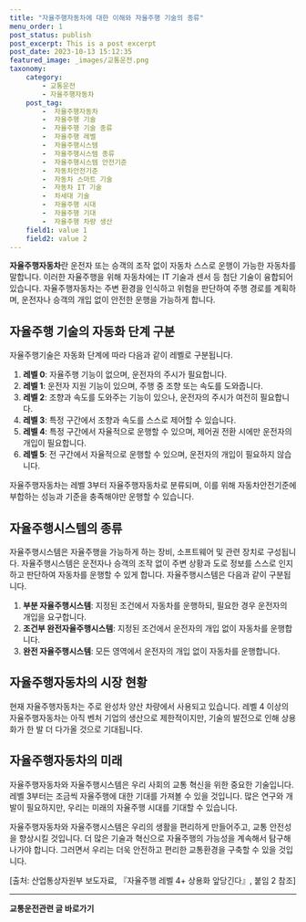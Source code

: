 ```yaml
---
title: "자율주행자동차에 대한 이해와 자율주행 기술의 종류"
menu_order: 1
post_status: publish
post_excerpt: This is a post excerpt
post_date: 2023-10-13 15:12:35
featured_image: _images/교통운전.png
taxonomy:
    category:
        - 교통운전
        - 자율주행자동차
    post_tag:
        -  자율주행자동차
        -  자율주행 기술
        -  자율주행 기술 종류
        -  자율주행 레벨
        -  자율주행시스템
        -  자율주행시스템 종류
        -  자율주행시스템 안전기준
        -  자동차안전기준
        -  자동차 스마트 기술
        -  자동차 IT 기술
        -  차세대 기술
        -  자율주행 시대
        -  자율주행 기대
        -  자율주행 차량 생산
    field1: value 1
    field2: value 2
---
```




**자율주행자동차**란 운전자 또는 승객의 조작 없이 자동차 스스로 운행이 가능한 자동차를 말합니다. 이러한 자율주행을 위해 자동차에는 IT 기술과 센서 등 첨단 기술이 융합되어 있습니다. 자율주행자동차는 주변 환경을 인식하고 위험을 판단하여 주행 경로를 계획하며, 운전자나 승객의 개입 없이 안전한 운행을 가능하게 합니다.

## 자율주행 기술의 자동화 단계 구분

자율주행기술은 자동화 단계에 따라 다음과 같이 레벨로 구분됩니다.

1. **레벨 0**: 자율주행 기능이 없으며, 운전자의 주시가 필요합니다.
2. **레벨 1**: 운전자 지원 기능이 있으며, 주행 중 조향 또는 속도를 도와줍니다.
3. **레벨 2**: 조향과 속도를 도와주는 기능이 있으나, 운전자의 주시가 여전히 필요합니다.
4. **레벨 3**: 특정 구간에서 조향과 속도를 스스로 제어할 수 있습니다.
5. **레벨 4**: 특정 구간에서 자율적으로 운행할 수 있으며, 제어권 전환 시에만 운전자의 개입이 필요합니다.
6. **레벨 5**: 전 구간에서 자율적으로 운행할 수 있으며, 운전자의 개입이 필요하지 않습니다.

자율주행자동차는 레벨 3부터 자율주행자동차로 분류되며, 이를 위해 자동차안전기준에 부합하는 성능과 기준을 충족해야만 운행할 수 있습니다.

## 자율주행시스템의 종류

자율주행시스템은 자율주행을 가능하게 하는 장비, 소프트웨어 및 관련 장치로 구성됩니다. 자율주행시스템은 운전자나 승객의 조작 없이 주변 상황과 도로 정보를 스스로 인지하고 판단하여 자동차를 운행할 수 있게 합니다. 자율주행시스템은 다음과 같이 구분됩니다.

1. **부분 자율주행시스템**: 지정된 조건에서 자동차를 운행하되, 필요한 경우 운전자의 개입을 요구합니다.
2. **조건부 완전자율주행시스템**: 지정된 조건에서 운전자의 개입 없이 자동차를 운행합니다.
3. **완전 자율주행시스템**: 모든 영역에서 운전자의 개입 없이 자동차를 운행합니다.

## 자율주행자동차의 시장 현황

현재 자율주행자동차는 주로 완성차 양산 차량에서 사용되고 있습니다. 레벨 4 이상의 자율주행자동차는 아직 벤처 기업의 생산으로 제한적이지만, 기술의 발전으로 인해 상용화가 한 발 더 다가올 것으로 기대됩니다.

## 자율주행자동차의 미래

자율주행자동차와 자율주행시스템은 우리 사회의 교통 혁신을 위한 중요한 기술입니다. 레벨 3부터는 조금씩 자율주행에 대한 기대를 가져볼 수 있을 것입니다. 많은 연구와 개발이 필요하지만, 우리는 미래의 자율주행 시대를 기대할 수 있습니다.

자율주행자동차와 자율주행시스템은 우리의 생활을 편리하게 만들어주고, 교통 안전성을 향상시킬 것입니다. 더 많은 기술과 혁신으로 자율주행의 가능성을 계속해서 탐구해 나가야 합니다. 그러면서 우리는 더욱 안전하고 편리한 교통환경을 구축할 수 있을 것입니다.

[출처: 산업통상자원부 보도자료, 『자율주행 레벨 4+ 상용화 앞당긴다』, 붙임 2 참조]


<!-- wp:separator -->
<hr class="wp-block-separator has-alpha-channel-opacity"/>
<!-- /wp:separator -->
<!-- wp:group {"backgroundColor":"base","layout":{"type":"constrained"}} -->
<div class="wp-block-group has-base-background-color has-background">
<!-- wp:paragraph {"align":"center","fontSize":"large"} -->
<p class="has-text-align-center has-large-font-size"><strong>교통운전관련 글 바로가기</strong></p>
<!-- /wp:paragraph -->


<!-- wp:latest-posts{"categories": [{"id": 1440, "count": 100, "description": "", "link": "https://uknowlaw.com/category/https://uknowlaw.com/category/%ea%b5%90%ed%86%b5%ec%9a%b4%ec%a0%84//", "name": "교통운전", "slug": "교통운전", "taxonomy": "category", "parent": 0, "meta": [],"_links":{"self":[{"href":"https://uknowlaw.com/wp-json/wp/v2/categories/1440"}],"collection":[{"href":"https://uknowlaw.com/wp-json/wp/v2/categories"}],"about":[{"href":"https://uknowlaw.com/wp-json/wp/v2/taxonomies/category"}],"wp:post_type":[{"href":"https://uknowlaw.com/wp-json/wp/v2/posts?categories=1440"}],"curies":[{"name":"wp","href":"https://api.w.org/{rel}","templated":true}]}}],"postsToShow":100,"excerptLength":28,"postLayout":"grid","columns":2,"featuredImageAlign":"left","featuredImageSizeSlug":"large","fontSize":"medium"} /-->
</div>
<!-- /wp:group -->
    